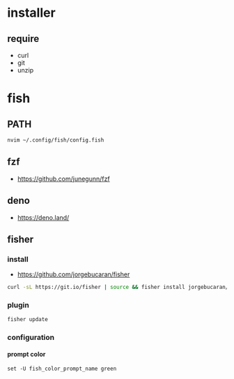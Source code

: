 # installer

## require

- curl
- git
- unzip

# fish

## PATH

```bash
nvim ~/.config/fish/config.fish
```

## fzf

- <https://github.com/junegunn/fzf>

## deno

- <https://deno.land/>

## fisher

### install

- <https://github.com/jorgebucaran/fisher>

```bash
curl -sL https://git.io/fisher | source && fisher install jorgebucaran/fisher
```

### plugin

```bash
fisher update
```

### configuration

#### prompt color

```
set -U fish_color_prompt_name green
```

